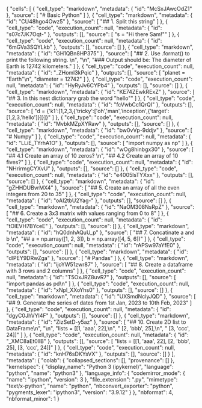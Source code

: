 
{
 "cells": [
  {
   "cell_type": "markdown",
   "metadata": {
    "id": "McSxJAwcOdZ1"
   },
   "source": [
    "# Basic Python"
   ]
  },
  {
   "cell_type": "markdown",
   "metadata": {
    "id": "CU48hgo4Owz5"
   },
   "source": [
    "## 1. Split this string"
   ]
  },
  {
   "cell_type": "code",
   "execution_count": null,
   "metadata": {
    "id": "s07c7JK7Oqt-"
   },
   "outputs": [],
   "source": [
    "s = \"Hi there Sam!\""
   ]
  },
  {
   "cell_type": "code",
   "execution_count": null,
   "metadata": {
    "id": "6mGVa3SQYLkb"
   },
   "outputs": [],
   "source": []
  },
  {
   "cell_type": "markdown",
   "metadata": {
    "id": "GH1QBn8HP375"
   },
   "source": [
    "## 2. Use .format() to print the following string. \n",
    "\n",
    "### Output should be: The diameter of Earth is 12742 kilometers."
   ]
  },
  {
   "cell_type": "code",
   "execution_count": null,
   "metadata": {
    "id": "_ZHoml3kPqic"
   },
   "outputs": [],
   "source": [
    "planet = \"Earth\"\n",
    "diameter = 12742"
   ]
  },
  {
   "cell_type": "code",
   "execution_count": null,
   "metadata": {
    "id": "HyRyJv6CYPb4"
   },
   "outputs": [],
   "source": []
  },
  {
   "cell_type": "markdown",
   "metadata": {
    "id": "KE74ZEwkRExZ"
   },
   "source": [
    "## 3. In this nest dictionary grab the word \"hello\""
   ]
  },
  {
   "cell_type": "code",
   "execution_count": null,
   "metadata": {
    "id": "fcVwbCc1QrQI"
   },
   "outputs": [],
   "source": [
    "d = {'k1':[1,2,3,{'tricky':['oh','man','inception',{'target':[1,2,3,'hello']}]}]}"
   ]
  },
  {
   "cell_type": "code",
   "execution_count": null,
   "metadata": {
    "id": "MvbkMZpXYRaw"
   },
   "outputs": [],
   "source": []
  },
  {
   "cell_type": "markdown",
   "metadata": {
    "id": "bw0vVp-9ddjv"
   },
   "source": [
    "# Numpy"
   ]
  },
  {
   "cell_type": "code",
   "execution_count": null,
   "metadata": {
    "id": "LLiE_TYrhA1O"
   },
   "outputs": [],
   "source": [
    "import numpy as np"
   ]
  },
  {
   "cell_type": "markdown",
   "metadata": {
    "id": "wOg8hinbgx30"
   },
   "source": [
    "## 4.1 Create an array of 10 zeros? \n",
    "## 4.2 Create an array of 10 fives?"
   ]
  },
  {
   "cell_type": "code",
   "execution_count": null,
   "metadata": {
    "id": "NHrirmgCYXvU"
   },
   "outputs": [],
   "source": []
  },
  {
   "cell_type": "code",
   "execution_count": null,
   "metadata": {
    "id": "e4005lsTYXxx"
   },
   "outputs": [],
   "source": []
  },
  {
   "cell_type": "markdown",
   "metadata": {
    "id": "gZHHDUBvrMX4"
   },
   "source": [
    "## 5. Create an array of all the even integers from 20 to 35"
   ]
  },
  {
   "cell_type": "code",
   "execution_count": null,
   "metadata": {
    "id": "oAI2tbU2Yag-"
   },
   "outputs": [],
   "source": []
  },
  {
   "cell_type": "markdown",
   "metadata": {
    "id": "NaOM308NsRpZ"
   },
   "source": [
    "## 6. Create a 3x3 matrix with values ranging from 0 to 8"
   ]
  },
  {
   "cell_type": "code",
   "execution_count": null,
   "metadata": {
    "id": "tOlEVH7BYceE"
   },
   "outputs": [],
   "source": []
  },
  {
   "cell_type": "markdown",
   "metadata": {
    "id": "hQ0dnhAQuU_p"
   },
   "source": [
    "## 7. Concatinate a and b \n",
    "## a = np.array([1, 2, 3]), b = np.array([4, 5, 6])"
   ]
  },
  {
   "cell_type": "code",
   "execution_count": null,
   "metadata": {
    "id": "rAPSw97aYfE0"
   },
   "outputs": [],
   "source": []
  },
  {
   "cell_type": "markdown",
   "metadata": {
    "id": "dlPEY9DRwZga"
   },
   "source": [
    "# Pandas"
   ]
  },
  {
   "cell_type": "markdown",
   "metadata": {
    "id": "ijoYW51zwr87"
   },
   "source": [
    "## 8. Create a dataframe with 3 rows and 2 columns"
   ]
  },
  {
   "cell_type": "code",
   "execution_count": null,
   "metadata": {
    "id": "T5OxJRZ8uvR7"
   },
   "outputs": [],
   "source": [
    "import pandas as pd\n"
   ]
  },
  {
   "cell_type": "code",
   "execution_count": null,
   "metadata": {
    "id": "xNpI_XXoYhs0"
   },
   "outputs": [],
   "source": []
  },
  {
   "cell_type": "markdown",
   "metadata": {
    "id": "UXSmdNclyJQD"
   },
   "source": [
    "## 9. Generate the series of dates from 1st Jan, 2023 to 10th Feb, 2023"
   ]
  },
  {
   "cell_type": "code",
   "execution_count": null,
   "metadata": {
    "id": "dgyC0JhVYl4F"
   },
   "outputs": [],
   "source": []
  },
  {
   "cell_type": "markdown",
   "metadata": {
    "id": "ZizSetD-y5az"
   },
   "source": [
    "## 10. Create 2D list to DataFrame\n",
    "\n",
    "lists = [[1, 'aaa', 22],\n",
    "         [2, 'bbb', 25],\n",
    "         [3, 'ccc', 24]]"
   ]
  },
  {
   "cell_type": "code",
   "execution_count": null,
   "metadata": {
    "id": "_XMC8aEt0llB"
   },
   "outputs": [],
   "source": [
    "lists = [[1, 'aaa', 22], [2, 'bbb', 25], [3, 'ccc', 24]]"
   ]
  },
  {
   "cell_type": "code",
   "execution_count": null,
   "metadata": {
    "id": "knH76sDKYsVX"
   },
   "outputs": [],
   "source": []
  }
 ],
 "metadata": {
  "colab": {
   "collapsed_sections": [],
   "provenance": []
  },
  "kernelspec": {
   "display_name": "Python 3 (ipykernel)",
   "language": "python",
   "name": "python3"
  },
  "language_info": {
   "codemirror_mode": {
    "name": "ipython",
    "version": 3
   },
   "file_extension": ".py",
   "mimetype": "text/x-python",
   "name": "python",
   "nbconvert_exporter": "python",
   "pygments_lexer": "ipython3",
   "version": "3.9.12"
  }
 },
 "nbformat": 4,
 "nbformat_minor": 1
}
